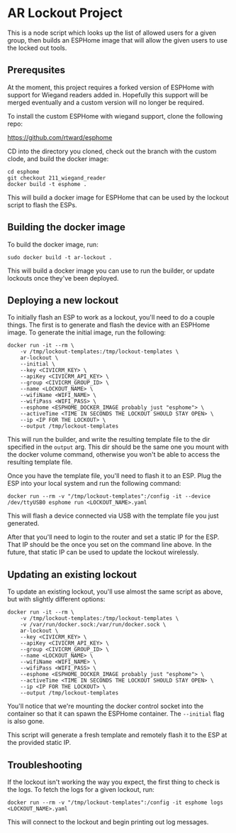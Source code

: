 # AR Lockout Project

This is a node script which looks up the list of allowed users for a given group, then builds an ESPHome image that will allow the given users to use the locked out tools.

## Prerequsites

At the moment, this project requires a forked version of ESPHome with support for Wiegand readers added in.  Hopefully this support will be merged eventually and a custom version will no longer be required.

To install the custom ESPHome with wiegand support, clone the following repo:

https://github.com/rtward/esphome

CD into the directory you cloned, check out the branch with the custom clode, and build the docker image:

```
cd esphome
git checkout 211_wiegand_reader
docker build -t esphome .
```

This will build a docker image for ESPHome that can be used by the lockout script to flash the ESPs.

## Building the docker image

To build the docker image, run:

```
sudo docker build -t ar-lockout .
```

This will build a docker image you can use to run the builder, or update lockouts once they've been deployed.


## Deploying a new lockout

To initially flash an ESP to work as a lockout, you'll need to do a couple things.  The first is to generate and flash the device with an ESPHome image.  To generate the initial image, run the following:

```
docker run -it --rm \
    -v /tmp/lockout-templates:/tmp/lockout-templates \
    ar-lockout \
    --initial \
    --key <CIVICRM_KEY> \
    --apiKey <CIVICRM_API_KEY> \
    --group <CIVICRM_GROUP_ID> \
    --name <LOCKOUT_NAME> \
    --wifiName <WIFI_NAME> \
    --wifiPass <WIFI_PASS> \
    --esphome <ESPHOME_DOCKER_IMAGE probably just "esphome"> \
    --activeTime <TIME IN SECONDS THE LOCKOUT SHOULD STAY OPEN> \
    --ip <IP FOR THE LOCKOUT> \
    --output /tmp/lockout-templates
```

This will run the builder, and write the resulting template file to the dir specified in the `output` arg.  This dir should be the same one you mount with the docker volume command, otherwise you won't be able to access the resulting template file.

Once you have the template file, you'll need to flash it to an ESP.  Plug the ESP into your local system and run the following command:

```
docker run --rm -v "/tmp/lockout-templates":/config -it --device /dev/ttyUSB0 esphome run <LOCKOUT_NAME>.yaml
```

This will flash a device connected via USB with the template file you just generated.

After that you'll need to login to the router and set a static IP for the ESP.  That IP should be the once you set on the command line above.  In the future, that static IP can be used to update the lockout wirelessly.

## Updating an existing lockout

To update an existing lockout, you'll use almost the same script as above, but with slightly different options:

```
docker run -it --rm \
    -v /tmp/lockout-templates:/tmp/lockout-templates \
    -v /var/run/docker.sock:/var/run/docker.sock \
    ar-lockout \
    --key <CIVICRM_KEY> \
    --apiKey <CIVICRM_API_KEY> \
    --group <CIVICRM_GROUP_ID> \
    --name <LOCKOUT_NAME> \
    --wifiName <WIFI_NAME> \
    --wifiPass <WIFI_PASS> \
    --esphome <ESPHOME_DOCKER_IMAGE probably just "esphome"> \
    --activeTime <TIME IN SECONDS THE LOCKOUT SHOULD STAY OPEN> \
    --ip <IP FOR THE LOCKOUT> \
    --output /tmp/lockout-templates
```

You'll notice that we're mounting the docker control socket into the container so that it can spawn the ESPHome container.  The `--initial` flag is also gone.

This script will generate a fresh template and remotely flash it to the ESP at the provided static IP.

## Troubleshooting

If the lockout isn't working the way you expect, the first thing to check is the logs.  To fetch the logs for a given lockout, run:

```
docker run --rm -v "/tmp/lockout-templates":/config -it esphome logs <LOCKOUT_NAME>.yaml
```

This will connect to the lockout and begin printing out log messages.
